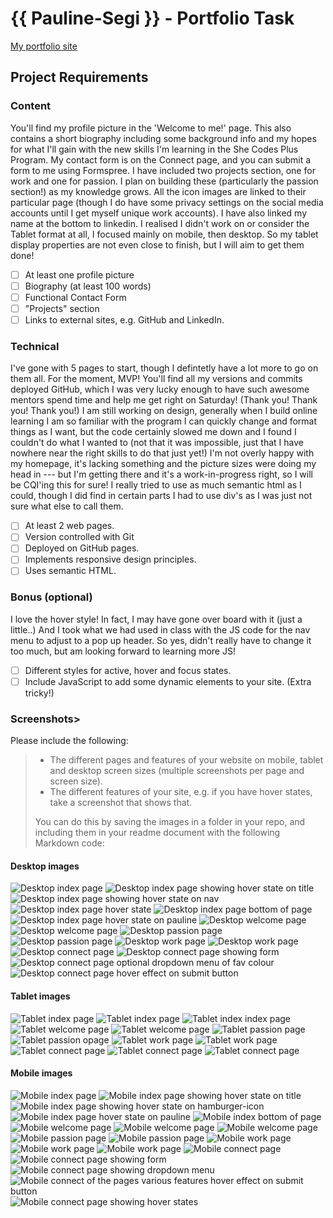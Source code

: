 # {{ Pauline-Segi }} - Portfolio Task

[My portfolio site]( https://pauline-segi.github.io/ )

## Project Requirements

### Content
You'll find my profile picture in the 'Welcome to me!' page. This also contains a short biography including some background info and my hopes for what I'll gain with the new skills I'm learning in the She Codes Plus Program.
My contact form is on the Connect page, and you can submit a form to me using Formspree.
I have included two projects section, one for work and one for passion. I plan on building these (particularly the passion section!) as my knowledge grows. 
All the icon images are linked to their particular page (though I do have some privacy settings on the social media accounts until I get myself unique work accounts). I have also linked my name at the bottom to linkedin.
I realised I didn't work on or consider the Tablet format at all, I focused mainly on mobile, then desktop. So my tablet display properties are not even close to finish, but I will aim to get them done!
- [ ] At least one profile picture
- [ ] Biography (at least 100 words)
- [ ] Functional Contact Form
- [ ] "Projects" section
- [ ] Links to external sites, e.g. GitHub and LinkedIn.

### Technical
I've gone with 5 pages to start, though I defintetly have a lot more to go on them all. For the moment, MVP!
You'll find all my versions and commits deployed GitHub, which I was very lucky enough to have such awesome mentors spend time and help me get right on Saturday! (Thank you! Thank you! Thank you!)
I am still working on design, generally when I build online learning I am so familiar with the program I can quickly change and format things as I want, but the code certainly slowed me down and I found I couldn't do what I wanted to (not that it was impossible, just that I have nowhere near the right skills to do that just yet!) I'm not overly happy with my homepage, it's lacking something and the picture sizes were doing my head in --- but I'm getting there and it's a work-in-progress right, so I will be CQI'ing this for sure!
I really tried to use as much semantic html as I could, though I did find in certain parts I had to use div's as I was just not sure what else to call them. 
- [ ] At least 2 web pages.
- [ ] Version controlled with Git
- [ ] Deployed on GitHub pages.
- [ ] Implements responsive design principles.
- [ ] Uses semantic HTML.

### Bonus (optional)
I love the hover style! In fact, I may have gone over board with it (just a little..)
And I took what we had used in class with the JS code for the nav menu to adjust to a pop up header. So yes, didn't really have to change it too much, but am looking forward to learning more JS!
- [ ] Different styles for active, hover and focus states.
- [ ] Include JavaScript to add some dynamic elements to your site. (Extra tricky!)

### Screenshots> 
Please include the following:
> - The different pages and features of your website on mobile, tablet and desktop screen sizes (multiple screenshots per page and screen size).
> - The different features of your site, e.g. if you have hover states, take a screenshot that shows that.
>
> You can do this by saving the images in a folder in your repo, and including them in your readme document with the following Markdown code:

#### Desktop images


![ Desktop index page ](./img/desktop-screencaptures/desktop-index-1.png)
![ Desktop index page showing hover state on title ](./img/desktop-screencaptures/desktop-index-2.png)
![ Desktop index page showing hover state on nav ](./img/desktop-screencaptures/desktop-index-3.png)
![ Desktop index page hover state ](./img/desktop-screencaptures/desktop-index-4.png)
![ Desktop index page bottom of page ](./img/desktop-screencaptures/desktop-index-5.png)
![ Desktop index page hover state on pauline ](./img/desktop-screencaptures/desktop-index-6.png)
![ Desktop welcome page ](./img/desktop-screencaptures/desktop-welcome-1.png)
![ Desktop welcome page ](./img/desktop-screencaptures/desktop-welcome-2.png)
![ Desktop passion page ](./img/desktop-screencaptures/desktop-passion-1.png)
![ Desktop passion page ](./img/desktop-screencaptures/desktop-passion-2.png)
![ Desktop work page ](./img/desktop-screencaptures/desktop-work-1.png)
![ Desktop work page ](./img/desktop-screencaptures/desktop-work-2.png)
![ Desktop connect page ](./img/desktop-screencaptures/desktop-connect-1.png)
![ Desktop connect page showing form ](./img/desktop-screencaptures/desktop-connect-2.png)
![ Desktop connect page optional dropdown menu of fav colour ](./img/desktop-screencaptures/desktop-connect-3.png)
![ Desktop connect page hover effect on submit button ](./img/desktop-screencaptures/desktop-connect-4.png)



#### Tablet images


![ Tablet index page ](./img/tablet-screencaptures/tablet-index-1.png)
![ Tablet index page ](./img/tablet-screencaptures/tablet-index-2.png)
![ Tablet index index page ](./img/tablet-screencaptures/tablet-index-3.png)
![ Tablet welcome page ](./img/tablet-screencaptures/tablet-welcome-1.png)
![ Tablet welcome page ](./img/tablet-screencaptures/tablet-welcome-2.png)
![ Tablet passion page ](./img/tablet-screencaptures/tablet-passion-1.png)
![ Tablet passion opage ](./img/tablet-screencaptures/tablet-passion-2.png)
![ Tablet work page ](./img/tablet-screencaptures/tablet-work-1.png)
![ Tablet work page ](./img/tablet-screencaptures/tablet-work-2.png)
![ Tablet connect page ](./img/tablet-screencaptures/tablet-connect-1.png)
![ Tablet connect page ](./img/tablet-screencaptures/tablet-connect-2.png)
![ Tablet connect page ](./img/tablet-screencaptures/tablet-connect-3.png)


#### Mobile images


![ Mobile index page ](./img/mobile-screencaptures/mobile-index-1.png)
![ Mobile index page showing hover state on title ](./img/mobile-screencaptures/mobile-index-2.png)
![ Mobile index page showing hover state on hamburger-icon ](./img/mobile-screencaptures/mobile-index-3.png)
![ Mobile index page hover state on pauline ](./img/mobile-screencaptures/mobile-index-4.png)
![ Mobile index bottom of page ](./img/mobile-screencaptures/mobile-index-5.png)
![ Mobile welcome page](./img/mobile-screencaptures/mobile-welcome-1.png)
![ Mobile welcome page ](./img/mobile-screencaptures/mobile-welcome-2.png)
![ Mobile welcome page ](./img/mobile-screencaptures/mobile-welcome-3.png)
![ Mobile passion page ](./img/mobile-screencaptures/mobile-passion-1.png)
![ Mobile passion page ](./img/mobile-screencaptures/mobile-passion-2.png)
![ Mobile work page ](./img/mobile-screencaptures/mobile-work-1.png)
![ Mobile work page ](./img/mobile-screencaptures/mobile-work-2.png)
![ Mobile work page ](./img/mobile-screencaptures/mobile-work-3.png)
![ Mobile connect page ](./img/mobile-screencaptures/mobile-connect-1.png)
![ Mobile connect page showing form ](./img/mobile-screencaptures/mobile-connect-2.png)
![ Mobile connect page showing dropdown menu ](./img/mobile-screencaptures/mobile-connect-3.png)
![ Mobile connect of the pages various features hover effect on submit button ](./img/mobile-screencaptures/mobile-connect-4.png)
![ Mobile connect page showing hover states ](./img/mobile-screencaptures/mobile-connect-5.png)